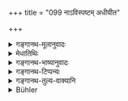 +++
title = "099 नाऽविस्पष्टम् अधीयीत"

+++

<details><summary>गङ्गानथ-मूलानुवादः</summary>

He shall recite, not indistinctly, nor in the proximity of Śūdras; nor shall he go to sleep again, at the end of night, when he is tired after having recited the Veda.—(99)
</details>

<details><summary>मेधातिथिः</summary>

यत्र वर्णस्वराभिव्यक्तिः स्फुटा न भवति तद् **अविस्पष्टम्** । तच् च द्रुतायां वृत्तौ प्रायेण भवति । **निशान्ते** पश्चिमरात्रिभागे । सुप्तोत्थितो यदाधीयीत पुनः श्राम्येत् तदा न शयीत । "न निशान्ते परिश्रान्तो ब्रह्माधीत्य शयीत तु" एवं युक्तः पाठः ॥ ४.९९ ॥
</details>

<details><summary>गङ्गानथ-भाष्यानुवादः</summary>

‘*Indistinct*’—when the letters and accents are not clearly pronounced. This happens when a man is reciting hurriedly.

‘*At the end of night*’— in the latter part of night. If he, on rising from sleep, study the Veda, he shall not, if he becomes tired, go to sleep again. The right reading is—‘*na niśānte pariśrānto brahmādhītya śayīta tu*.’—(99)
</details>

<details><summary>गङ्गानथ-टिप्पन्यः</summary>

This verse is quoted in *Parāśaramādhava* (Ācāra, p. 144) as laying down what should be avoided in the reading of the Veda;—in *Vīramitrodaya* (Saṃskāra, p. 525);—in *Vidhānapārijāta* (p. 526);—in *Nṛsiṃhaprasāda* (Āhnika, p. 35a);—and in *Saṃskāraratnamālā* (pp. 313 and 323).
</details>

<details><summary>गङ्गानथ-तुल्य-वाक्यानि</summary>

*Gautama* (16.19).—‘In the proximity of rotting smell, a dead body, a
Caṇḍāla or a Śūdra (the Veda shall not be studied).’

*Āpastamba Dharmasūtra* (l.9.9-11).—‘The Śūdra and the outcast are like
the cremation-ground—as regards the Śūdra woman, if she looks at one, or if one looks at her, the reading should be stopped.’

*Vaśiṣṭha* (18.9).—‘The Śūclras are the same as the cremation-ground;
therefore one should not read near the Śūdra.’

*Viṣṇu* (30.14, 27).—‘Not near the Śūdra or the outcast; one should not
sleep after having read at the end of the night.’

*Yājñavalkya* (1.148).—‘On hearing the sound of the dog, or of the
jackal, or of the ass, or of the owl, or of Sāma-chant, or of the bamboo-flute, or of a man in pain,—as also near an unclean thing, or a dead body, or a Śūdra, or a Caṇḍāla, or the cremation-ground, or an outcast (the reading shall be stopped).’

*Baudhāyana* (1.11.33).—‘During the time that the Śūdra hears or sees
(study shall be stopped).’

*Nārada* (Parāśaramādhava, p. 144).—‘He who reads without the hand, or
defective in accent and syllable, he becomes scorched by Ṛk, Yajuṣ and Sāman.’

*Vyāsa* (Do.).—‘What is read on a forbidden day, or near a Śūdra, or for
obtaining gifts, leads one to hell.’
</details>

<details><summary>Bühler</summary>

099	Let him not recite (the texts) indistinctly, nor in the presence of Sudras; nor let him, if in the latter part of the night he is tired with reciting the Veda, go again to sleep.
</details>
